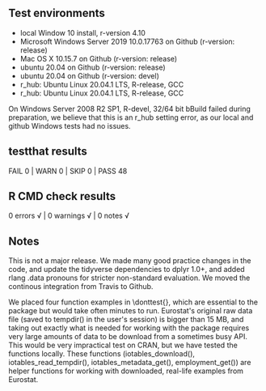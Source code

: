 ## Test environments
* local Window 10 install, r-version 4.10
* Microsoft Windows Server 2019 10.0.17763 on Github (r-version: release)
* Mac OS X 10.15.7 on Github (r-version: release)
* ubuntu 20.04 on Github (r-version: release)
* ubuntu 20.04 on Github (r-version: devel)
* r_hub: Ubuntu Linux 20.04.1 LTS, R-release, GCC
* r_hub: Ubuntu Linux 20.04.1 LTS, R-release, GCC

On Windows Server 2008 R2 SP1, R-devel, 32/64 bit bBuild failed during preparation, we believe that this is an r_hub setting error, as our local and github Windows tests had no issues.

## testthat results
FAIL 0 | WARN 0 | SKIP 0 | PASS 48 

## R CMD check results
0 errors √ | 0 warnings √ | 0 notes √

## Notes
This is not a major release.  We made many good practice changes in the code, and update the tidyverse dependencies to dplyr 1.0+, and added rlang .data pronouns for stricter non-standard evaluation. We moved the continous integration from Travis to Github.

We placed four function examples in \donttest{}, which are essential to the package but would take often minutes to run.  Eurostat's original raw data file (saved to tempdir() in the user's session) is bigger than 15 MB, and taking out exactly what is needed for working with the package requires very large amounts of data to be download from a sometimes busy API. This would be very impractical test on CRAN, but we have tested the functions locally. 
These functions (iotables_download(),   iotables_read_tempdir(), iotables_metadata_get(), employment_get()) are helper functions for working with downloaded, real-life examples from Eurostat. 